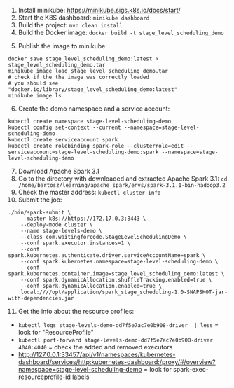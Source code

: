 1. Install minikube: https://minikube.sigs.k8s.io/docs/start/
2. Start the K8S dashboard: `minikube dashboard`
3. Build the project: `mvn clean install`
4. Build the Docker image: `docker build -t stage_level_scheduling_demo .`
5. Publish the image to minikube: 
```
docker save stage_level_scheduling_demo:latest > stage_level_scheduling_demo.tar
minikube image load stage_level_scheduling_demo.tar
# check if the the image was correctly loaded
# you should see "docker.io/library/stage_level_scheduling_demo:latest"
minikube image ls
```
6. Create the demo namespace and a service account: 
```
kubectl create namespace stage-level-scheduling-demo
kubectl config set-context --current --namespace=stage-level-scheduling-demo
kubectl create serviceaccount spark
kubectl create rolebinding spark-role --clusterrole=edit --serviceaccount=stage-level-scheduling-demo:spark --namespace=stage-level-scheduling-demo

```
7. Download Apache Spark 3.1
8. Go to the directory with downloaded and extracted Apache Spark 3.1: `cd /home/bartosz/learning/apache_spark/envs/spark-3.1.1-bin-hadoop3.2`
9. Check the master address: `kubectl cluster-info`
10. Submit the job:
```
./bin/spark-submit \
    --master k8s://https://172.17.0.3:8443 \
    --deploy-mode cluster \
    --name stage-levels-demo \
    --class com.waitingforcode.StageLevelSchedulingDemo \
    --conf spark.executor.instances=1 \
    --conf spark.kubernetes.authenticate.driver.serviceAccountName=spark \
    --conf spark.kubernetes.namespace=stage-level-scheduling-demo \
    --conf spark.kubernetes.container.image=stage_level_scheduling_demo:latest \
    --conf spark.dynamicAllocation.shuffleTracking.enabled=true \
    --conf spark.dynamicAllocation.enabled=true \
    local:////opt/application/spark_stage_scheduling-1.0-SNAPSHOT-jar-with-dependencies.jar
```

11. Get the info about the resource profiles:
* `kubectl logs stage-levels-demo-dd7f5e7ac7e0b908-driver  | less` = look for "ResourceProfile"
* `kubectl port-forward stage-levels-demo-dd7f5e7ac7e0b908-driver 4040:4040` = check the added and removed executors
* http://127.0.0.1:33457/api/v1/namespaces/kubernetes-dashboard/services/http:kubernetes-dashboard:/proxy/#/overview?namespace=stage-level-scheduling-demo 
  = look for  spark-exec-resourceprofile-id labels
